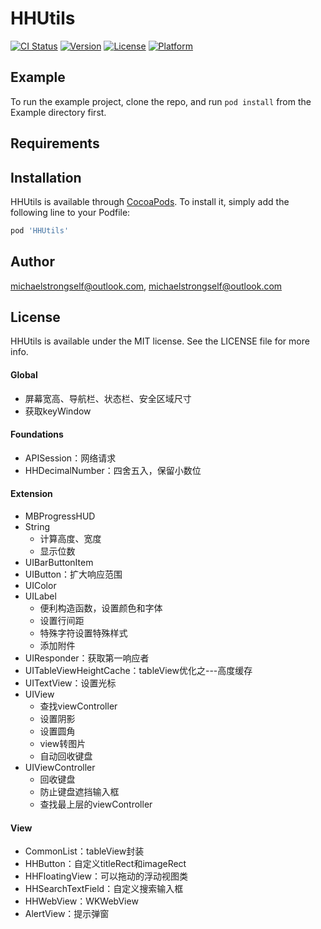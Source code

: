 # HHUtils

[![CI Status](https://img.shields.io/travis/michaelstrongself@outlook.com/HHUtils.svg?style=flat)](https://travis-ci.org/michaelstrongself@outlook.com/HHUtils)
[![Version](https://img.shields.io/cocoapods/v/HHUtils.svg?style=flat)](https://cocoapods.org/pods/HHUtils)
[![License](https://img.shields.io/cocoapods/l/HHUtils.svg?style=flat)](https://cocoapods.org/pods/HHUtils)
[![Platform](https://img.shields.io/cocoapods/p/HHUtils.svg?style=flat)](https://cocoapods.org/pods/HHUtils)

## Example

To run the example project, clone the repo, and run `pod install` from the Example directory first.

## Requirements

## Installation

HHUtils is available through [CocoaPods](https://cocoapods.org). To install
it, simply add the following line to your Podfile:

```ruby
pod 'HHUtils'
```

## Author

michaelstrongself@outlook.com, michaelstrongself@outlook.com

## License

HHUtils is available under the MIT license. See the LICENSE file for more info.

#### Global
- 屏幕宽高、导航栏、状态栏、安全区域尺寸
- 获取keyWindow
#### Foundations
- APISession：网络请求
- HHDecimalNumber：四舍五入，保留小数位
#### Extension
- MBProgressHUD
- String
    - 计算高度、宽度
    - 显示位数
- UIBarButtonItem
- UIButton：扩大响应范围
- UIColor
- UILabel
    - 便利构造函数，设置颜色和字体
    - 设置行间距
    - 特殊字符设置特殊样式
    - 添加附件
- UIResponder：获取第一响应者
- UITableViewHeightCache：tableView优化之---高度缓存
- UITextView：设置光标
- UIView
    - 查找viewController
    - 设置阴影
    - 设置圆角
    - view转图片
    - 自动回收键盘
- UIViewController
    - 回收键盘
    - 防止键盘遮挡输入框
    - 查找最上层的viewController
#### View
- CommonList：tableView封装
- HHButton：自定义titleRect和imageRect
- HHFloatingView：可以拖动的浮动视图类
- HHSearchTextField：自定义搜索输入框
- HHWebView：WKWebView
- AlertView：提示弹窗
